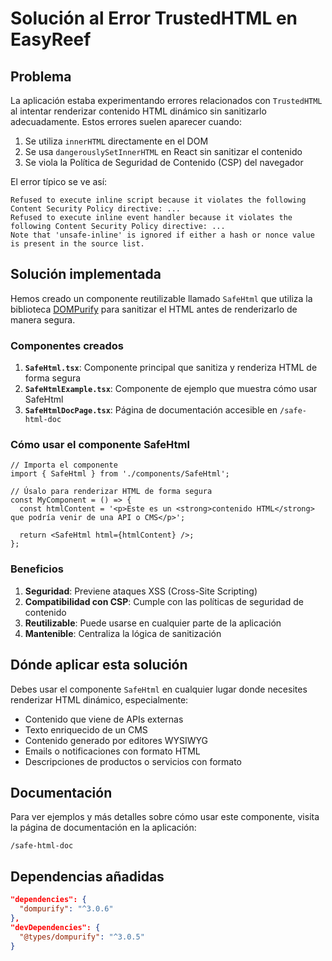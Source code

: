 # Solución al Error TrustedHTML en EasyReef

## Problema

La aplicación estaba experimentando errores relacionados con `TrustedHTML` al intentar renderizar contenido HTML dinámico sin sanitizarlo adecuadamente. Estos errores suelen aparecer cuando:

1. Se utiliza `innerHTML` directamente en el DOM
2. Se usa `dangerouslySetInnerHTML` en React sin sanitizar el contenido
3. Se viola la Política de Seguridad de Contenido (CSP) del navegador

El error típico se ve así:

```
Refused to execute inline script because it violates the following Content Security Policy directive: ... 
Refused to execute inline event handler because it violates the following Content Security Policy directive: ... 
Note that 'unsafe-inline' is ignored if either a hash or nonce value is present in the source list.
```

## Solución implementada

Hemos creado un componente reutilizable llamado `SafeHtml` que utiliza la biblioteca [DOMPurify](https://github.com/cure53/DOMPurify) para sanitizar el HTML antes de renderizarlo de manera segura.

### Componentes creados

1. **`SafeHtml.tsx`**: Componente principal que sanitiza y renderiza HTML de forma segura
2. **`SafeHtmlExample.tsx`**: Componente de ejemplo que muestra cómo usar SafeHtml
3. **`SafeHtmlDocPage.tsx`**: Página de documentación accesible en `/safe-html-doc`

### Cómo usar el componente SafeHtml

```tsx
// Importa el componente
import { SafeHtml } from './components/SafeHtml';

// Úsalo para renderizar HTML de forma segura
const MyComponent = () => {
  const htmlContent = '<p>Este es un <strong>contenido HTML</strong> que podría venir de una API o CMS</p>';
  
  return <SafeHtml html={htmlContent} />;
};
```

### Beneficios

1. **Seguridad**: Previene ataques XSS (Cross-Site Scripting)
2. **Compatibilidad con CSP**: Cumple con las políticas de seguridad de contenido
3. **Reutilizable**: Puede usarse en cualquier parte de la aplicación
4. **Mantenible**: Centraliza la lógica de sanitización

## Dónde aplicar esta solución

Debes usar el componente `SafeHtml` en cualquier lugar donde necesites renderizar HTML dinámico, especialmente:

- Contenido que viene de APIs externas
- Texto enriquecido de un CMS
- Contenido generado por editores WYSIWYG
- Emails o notificaciones con formato HTML
- Descripciones de productos o servicios con formato

## Documentación

Para ver ejemplos y más detalles sobre cómo usar este componente, visita la página de documentación en la aplicación:

```
/safe-html-doc
```

## Dependencias añadidas

```json
"dependencies": {
  "dompurify": "^3.0.6"
},
"devDependencies": {
  "@types/dompurify": "^3.0.5"
}
```